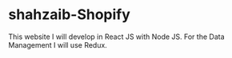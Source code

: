 # shahzaib-Shopify
This website I will develop in React JS with Node JS. For the Data Management I will use Redux.
